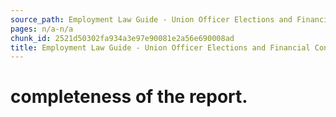 ```yaml
---
source_path: Employment Law Guide - Union Officer Elections and Financial Controls.md
pages: n/a-n/a
chunk_id: 2521d50302fa934a3e97e90081e2a56e690008ad
title: Employment Law Guide - Union Officer Elections and Financial Controls
---
```

# completeness of the report.
